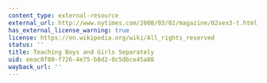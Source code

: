 ```yaml
---
content_type: external-resource
external_url: http://www.nytimes.com/2008/03/02/magazine/02sex3-t.html?_r=3&
has_external_license_warning: true
license: https://en.wikipedia.org/wiki/All_rights_reserved
status: ''
title: Teaching Boys and Girls Separately
uid: eeac8f00-f726-4e75-b8d2-0c5dbce45a88
wayback_url: ''
---
```

